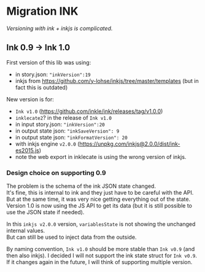 # Migration INK

_Versioning with ink + inkjs is complicated._

## Ink 0.9 -> Ink 1.0

First version of this lib was using:
- in story.json: `"inkVersion":19`
- inkjs from https://github.com/y-lohse/inkjs/tree/master/templates (but in fact this is outdated)

New version is for:
- `Ink v1.0` (https://github.com/inkle/ink/releases/tag/v1.0.0)
- `inklecate2`? in the release of `Ink v1.0`
- in input story.json: `"inkVersion":20`
- in output state json: `"inkSaveVersion": 9`
- in output state json: `"inkFormatVersion": 20`
- with inkjs engine `v2.0.0` (https://unpkg.com/inkjs@2.0.0/dist/ink-es2015.js)
- note the web export in inklecate is using the wrong version of inkjs.

### Design choice on supporting 0.9

The problem is the schema of the ink JSON state changed.\
It's fine, this is internal to ink and they just have to be careful with the API.\
But at the same time, it was very nice getting everything out of the state.\
Version 1.0 is now using the JS API to get its data (but it is still possible to use the JSON state if needed).

In this `inkjs v2.0.0` version, `variablesState` is not showing the unchanged internal values. \
But can still be used to inject data from the outside.

By naming convention, `Ink v1.0` should be more stable than `Ink v0.9` (and then also inkjs). I decided I will not support the ink state struct for `Ink v0.9`.\
If it changes again in the future, I will think of supporting multiple version.
